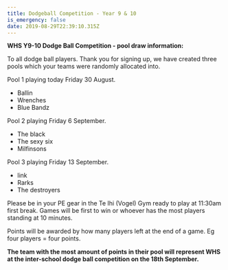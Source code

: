 ```yaml
---
title: Dodgeball Competition - Year 9 & 10
is_emergency: false
date: 2019-08-29T22:39:10.315Z
---
```

**WHS Y9-10 Dodge Ball Competition - pool draw information:**

To all dodge ball players. Thank you for signing up, we have created three pools which your teams were randomly allocated into.

Pool 1 playing today Friday 30 August. 

* Ballin
* Wrenches
* Blue Bandz 

Pool 2 playing Friday 6 September. 

* The black
* The sexy six
* Milfinsons

Pool 3 playing Friday 13 September. 

* link 
* Rarks
* The destroyers 

Please be in your PE gear in the Te Ihi (Vogel) Gym ready to play at 11:30am first break. Games will be first to win or whoever has the most players standing at 10 minutes. 

Points will be awarded by how many players left at the end of a game. Eg four players = four points. 

**The team with the most amount of points in their pool will represent WHS at the inter-school dodge ball competition on the 18th September.**

